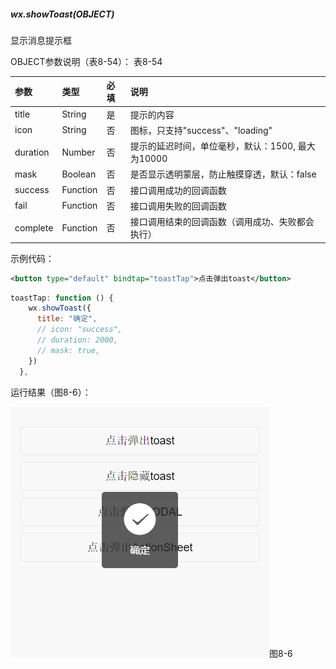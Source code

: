 ##### wx.showToast(OBJECT)
显示消息提示框

OBJECT参数说明（表8-54）：
表8-54

| 参数 | 类型 | 必填 | 说明 |
| :--- | :--- | :--- | :--- |
|title|String|是|提示的内容|
|icon	|String	|否	|图标，只支持"success"、"loading"|
|duration	|Number	|否	|提示的延迟时间，单位毫秒，默认：1500, 最大为10000|
|mask	|Boolean	|否	|是否显示透明蒙层，防止触摸穿透，默认：false|
|success	|Function	|否	|接口调用成功的回调函数|
|fail	|Function	|否	|接口调用失败的回调函数|
|complete	|Function	|否	|接口调用结束的回调函数（调用成功、失败都会执行）|

示例代码：

```xml
<button type="default" bindtap="toastTap">点击弹出toast</button>
```

```js
toastTap: function () {
    wx.showToast({
      title: "确定",
      // icon: "success", 
      // duration: 2000,
      // mask: true,
    })
  },
```

运行结果（图8-6）：

![](/assets/8-6.png)图8-6


